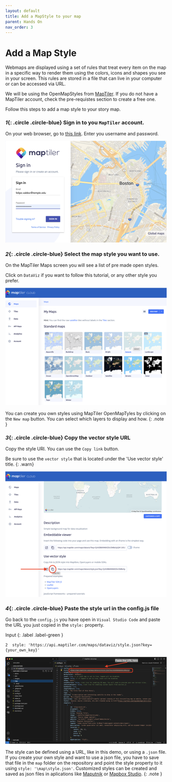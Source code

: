 ```yaml
---
layout: default
title: Add a MapStyle to your map
parent: Hands On
nav_order: 3
---
```

# Add a Map Style

Webmaps are displayed using a set of rules that treat every item on the map in a specific way to render them using the colors, icons and shapes you see in your screen. This rules are stored in a file that can live in your computer or can be accessed via URL.

We will be using the OpenMapStyles from [MapTiler](https://openmaptiles.org/). If you do not have a MapTiler account, check the pre-requistes section to create a free one. 

Follow this steps to add a map style to your story map.

### *1*{: .circle .circle-blue} Sign in to you `MapTiler` account.

On your web browser, go to [this link](https://cloud.maptiler.com/auth/widget?next=https://cloud.maptiler.com/maps/).
Enter you username and password.

![Screenshot of MapTiler sign in page](../img/style0.png)  

### *2*{: .circle .circle-blue} Select the map style you want to use.

On the MapTiler Maps screen you will see a list of  pre made open styles.

Click on `DataViz` if you want to follow this tutorial, or any other style you prefer.

![Screenshot of MapTiler sign in page](../img/style1.png) 

You can create you own styles using MapTiler OpenMapTyles by clicking on the `New map` button. You can select which layers to display and how.
{: .note }

### *3*{: .circle .circle-blue} Copy the vector style URL

Copy the style URl. You can use the `Copy link` button.

Be sure to use the `vector style` that is located under the 'Use vector style' title.
{: .warn}

![Screenshot of MapTiler sign in page](../img/style2.png)

### *4*{: .circle .circle-blue} Paste the style url in the config.js file

Go back to the `config.js` you have open in `Visual Studio Code` and paste the URL you just copied in the `style:` property.

Input
{: .label .label-green }
```
2  style: 'https://api.maptiler.com/maps/dataviz/style.json?key={your_own_key}'
```
![screenshot showing the copy and paste of the sytle url](../img/style3.png)

The style can be defined using a URL, like in this demo, or using a `.json` file. If you create your own style and want to use a json file, you have to save that file in the `map` folder on the repository and point the style property to it using `style: '\map\style.json'`. Customized styles can be created and saved as json files in aplications like [Maputnik](https://maputnik.github.io/) or [Mapbox Studio](https://www.mapbox.com/mapbox-studio).
{: .note }